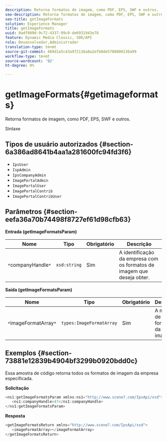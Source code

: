 ```yaml
---
description: Retorna formatos de imagem, como PDF, EPS, SWF e outros.
seo-description: Retorna formatos de imagem, como PDF, EPS, SWF e outros.
seo-title: getImageFormats
solution: Experience Manager
title: getImageFormats
uuid: 0adf989d-9c72-4337-99c0-de6931943e78
feature: Dynamic Media Classic, SDK/API
role: Desenvolvedor,Administrador
translation-type: tm+mt
source-git-commit: 469d1a5c43a972116a8a2efb0de5708800130a99
workflow-type: tm+mt
source-wordcount: '92'
ht-degree: 0%

---
```



# getImageFormats{#getimageformats}

Retorna formatos de imagem, como PDF, EPS, SWF e outros.

Sintaxe

## Tipos de usuário autorizados {#section-6a386ad8641b4aa1a281600fc94fd3f6}

* `IpsUser`
* `IspAdmin`
* `IpsCompanyAdmin`
* `ImagePortalAdmin`
* `ImagePortalUser`
* `ImagePortalContrib`
* `ImagePortalContribUser`

## Parâmetros {#section-eefa36a70b74498f8727ef61d98cfb63}

**Entrada (getImageFormatsParam)**

| Nome | Tipo | Obrigatório | Descrição |
|---|---|---|---|
| `*`companyHandle`*` | `xsd:string` | Sim | A identificação da empresa com os formatos de imagem que deseja obter. |

**Saída (getImageFormatsParam)**

| Nome | Tipo | Obrigatório | Descrição |
|---|---|---|---|
| `*`imageFormatArray`*` | `types:ImageFormatArray` | Sim | A matriz de formato da imagem. |

## Exemplos {#section-73881e12839b4904bf3299b0920bdd0c}

Essa amostra de código retorna todos os formatos de imagem da empresa especificada.

**Solicitação**

```java
<ns1:getImageFormatsParam xmlns:ns1="http://www.scene7.com/IpsApi/xsd">
   <ns1:companyHandle>47</ns1:companyHandle>
</ns1:getImageFormatsParam>
```

**Resposta**

```java
<getImageFormatsReturn xmlns="http://www.scene7.com/IpsApi/xsd">
   <imageFormatArray></imageFormatArray>
</getImageFormatsReturn>
```

